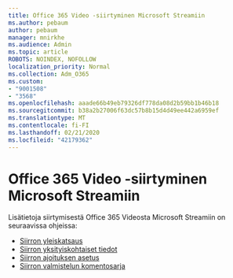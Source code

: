 ```yaml
---
title: Office 365 Video -siirtyminen Microsoft Streamiin
ms.author: pebaum
author: pebaum
manager: mnirkhe
ms.audience: Admin
ms.topic: article
ROBOTS: NOINDEX, NOFOLLOW
localization_priority: Normal
ms.collection: Adm_O365
ms.custom:
- "9001508"
- "3568"
ms.openlocfilehash: aaade66b49eb79326df778da08d2b59bb1b46b18
ms.sourcegitcommit: b38a2b27006f63dc57b8b15d4d49ee442a6959ef
ms.translationtype: MT
ms.contentlocale: fi-FI
ms.lasthandoff: 02/21/2020
ms.locfileid: "42179362"
---
```

# <a name="office-365-video-transition-to-microsoft-stream"></a>Office 365 Video -siirtyminen Microsoft Streamiin

Lisätietoja siirtymisestä Office 365 Videosta Microsoft Streamiin on seuraavissa ohjeissa:

- [Siirron yleiskatsaus](https://docs.microsoft.com/en-us/stream/migrate-from-office-365)
- [Siirron yksityiskohtaiset tiedot](https://docs.microsoft.com/en-us/stream/migration-experience)
- [Siirron ajoituksen asetus](https://docs.microsoft.com/en-us/stream/migration-o365video-timing-setting)
- [Siirron valmistelun komentosarja](https://docs.microsoft.com/en-us/stream/migration-o365video-prep)
